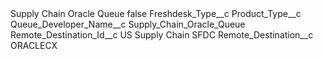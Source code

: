 <?xml version="1.0" encoding="UTF-8"?>
<CustomMetadata xmlns="http://soap.sforce.com/2006/04/metadata" xmlns:xsi="http://www.w3.org/2001/XMLSchema-instance" xmlns:xsd="http://www.w3.org/2001/XMLSchema">
    <label>Supply Chain Oracle Queue</label>
    <protected>false</protected>
    <values>
        <field>Freshdesk_Type__c</field>
        <value xsi:nil="true"/>
    </values>
    <values>
        <field>Product_Type__c</field>
        <value xsi:nil="true"/>
    </values>
    <values>
        <field>Queue_Developer_Name__c</field>
        <value xsi:type="xsd:string">Supply_Chain_Oracle_Queue</value>
    </values>
    <values>
        <field>Remote_Destination_Id__c</field>
        <value xsi:type="xsd:string">US Supply Chain SFDC</value>
    </values>
    <values>
        <field>Remote_Destination__c</field>
        <value xsi:type="xsd:string">ORACLECX</value>
    </values>
</CustomMetadata>
